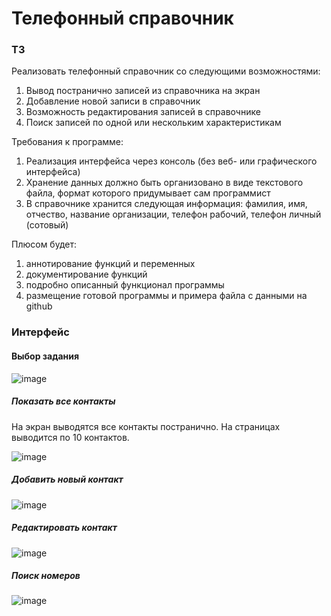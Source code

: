 # Телефонный справочник

### ТЗ
Реализовать телефонный справочник со следующими возможностями:
1. Вывод постранично записей из справочника на экран
2. Добавление новой записи в справочник
3. Возможность редактирования записей в справочнике
4. Поиск записей по одной или нескольким характеристикам

Требования к программе:
1. Реализация интерфейса через консоль (без веб- или графического интерфейса)
2. Хранение данных должно быть организовано в виде текстового файла, формат которого придумывает сам программист
3. В справочнике хранится следующая информация: фамилия, имя, отчество, название организации, телефон рабочий, телефон личный (сотовый)

Плюсом будет:
1. аннотирование функций и переменных
2. документирование функций
3. подробно описанный функционал программы
4. размещение готовой программы и примера файла с данными на github

### Интерфейс

#### Выбор задания
![image](https://github.com/nikusick/Phonebook/assets/91880536/6bd9a050-a5ee-4b59-a099-a0531d89a165)



##### Показать все контакты

На экран выводятся все контакты постранично. На страницах выводится по 10 контактов.

![image](https://github.com/nikusick/Phonebook/assets/91880536/7290672b-ed17-43ed-ad56-fbb0ac2b8cf7)



##### Добавить новый контакт

![image](https://github.com/nikusick/Phonebook/assets/91880536/5b643906-37c2-4e84-ba2e-0d351252fbca)



##### Редактировать контакт

![image](https://github.com/nikusick/Phonebook/assets/91880536/e29f5e8e-da52-4f23-9468-e94e3824e662)



##### Поиск номеров

![image](https://github.com/nikusick/Phonebook/assets/91880536/47cd307f-3079-45e9-8657-17503dd2195e)

